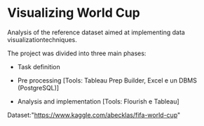 # Visualizing World Cup

Analysis of the reference dataset aimed at implementing data visualizationtechniques.

The project was divided into three main phases:

- Task definition

- Pre processing [Tools: Tableau Prep Builder, Excel e un DBMS (PostgreSQL)]
  
- Analysis and implementation [Tools: Flourish e Tableau]

Dataset:"https://www.kaggle.com/abecklas/fifa-world-cup"

